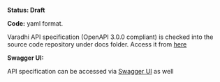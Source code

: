**Status: Draft**

**Code:** yaml format.

Varadhi API specification (OpenAPI 3.0.0 compliant) is checked into the source code repository under docs folder. Access it from [here](../blob/dhruv-dev/docs/api.yaml)


**Swagger UI:**

API specification can be accessed via [Swagger UI](https://flipkart-incubator.github.io/varadhi/) as well


